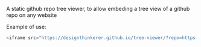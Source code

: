A static github repo tree viewer, to allow embeding a tree view of a github repo on any website

Example of use:

```js
<iframe src="https://designthinkerer.github.io/tree-viewer/?repo=https://github.com/DesignThinkerer/tree-viewer&expand=false&transparent=true&theme=light" frameborder="0" style="width: 100%; height: 100vh;"></iframe>
```
